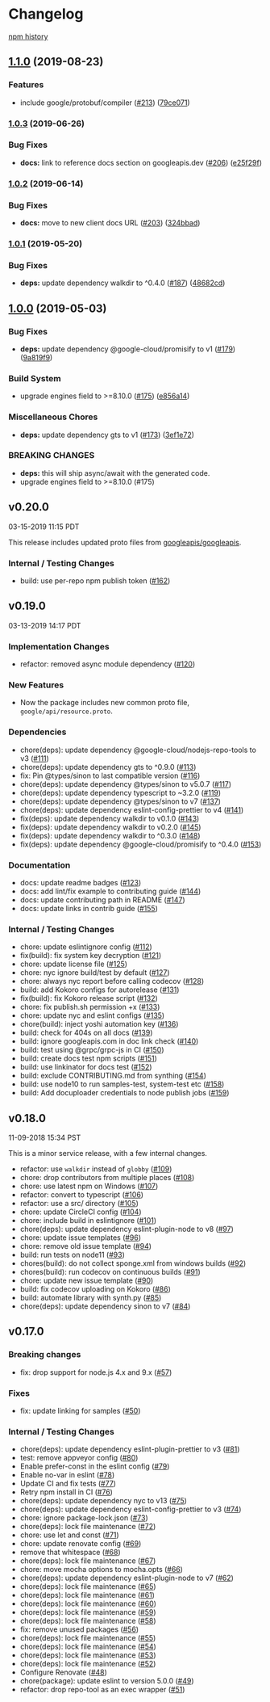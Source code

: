 # Changelog

[npm history][1]

[1]: https://www.npmjs.com/package/google-proto-files?activeTab=versions

## [1.1.0](https://www.github.com/googleapis/nodejs-proto-files/compare/v1.0.3...v1.1.0) (2019-08-23)


### Features

* include google/protobuf/compiler ([#213](https://www.github.com/googleapis/nodejs-proto-files/issues/213)) ([79ce071](https://www.github.com/googleapis/nodejs-proto-files/commit/79ce071))

### [1.0.3](https://www.github.com/googleapis/nodejs-proto-files/compare/v1.0.2...v1.0.3) (2019-06-26)


### Bug Fixes

* **docs:** link to reference docs section on googleapis.dev ([#206](https://www.github.com/googleapis/nodejs-proto-files/issues/206)) ([e25f29f](https://www.github.com/googleapis/nodejs-proto-files/commit/e25f29f))

### [1.0.2](https://www.github.com/googleapis/nodejs-proto-files/compare/v1.0.1...v1.0.2) (2019-06-14)


### Bug Fixes

* **docs:** move to new client docs URL ([#203](https://www.github.com/googleapis/nodejs-proto-files/issues/203)) ([324bbad](https://www.github.com/googleapis/nodejs-proto-files/commit/324bbad))

### [1.0.1](https://www.github.com/googleapis/nodejs-proto-files/compare/v1.0.0...v1.0.1) (2019-05-20)


### Bug Fixes

* **deps:** update dependency walkdir to ^0.4.0 ([#187](https://www.github.com/googleapis/nodejs-proto-files/issues/187)) ([48682cd](https://www.github.com/googleapis/nodejs-proto-files/commit/48682cd))

## [1.0.0](https://www.github.com/googleapis/nodejs-proto-files/compare/v0.20.0...v1.0.0) (2019-05-03)


### Bug Fixes

* **deps:** update dependency @google-cloud/promisify to v1 ([#179](https://www.github.com/googleapis/nodejs-proto-files/issues/179)) ([9a819f9](https://www.github.com/googleapis/nodejs-proto-files/commit/9a819f9))


### Build System

* upgrade engines field to >=8.10.0 ([#175](https://www.github.com/googleapis/nodejs-proto-files/issues/175)) ([e856a14](https://www.github.com/googleapis/nodejs-proto-files/commit/e856a14))


### Miscellaneous Chores

* **deps:** update dependency gts to v1 ([#173](https://www.github.com/googleapis/nodejs-proto-files/issues/173)) ([3ef1e72](https://www.github.com/googleapis/nodejs-proto-files/commit/3ef1e72))


### BREAKING CHANGES

* **deps:** this will ship async/await with the generated code.
* upgrade engines field to >=8.10.0 (#175)

## v0.20.0

03-15-2019 11:15 PDT

This release includes updated proto files from 
[googleapis/googleapis](https://github.com/googleapis/googleapis).

### Internal / Testing Changes

- build: use per-repo npm publish token ([#162](https://github.com/googleapis/nodejs-proto-files/pull/162))

## v0.19.0

03-13-2019 14:17 PDT

### Implementation Changes

- refactor: removed async module dependency ([#120](https://github.com/googleapis/nodejs-proto-files/pull/120))

### New Features

- Now the package includes new common proto file, `google/api/resource.proto`.

### Dependencies

- chore(deps): update dependency @google-cloud/nodejs-repo-tools to v3 ([#111](https://github.com/googleapis/nodejs-proto-files/pull/111))
- chore(deps): update dependency gts to ^0.9.0 ([#113](https://github.com/googleapis/nodejs-proto-files/pull/113))
- fix: Pin @types/sinon to last compatible version ([#116](https://github.com/googleapis/nodejs-proto-files/pull/116))
- chore(deps): update dependency @types/sinon to v5.0.7 ([#117](https://github.com/googleapis/nodejs-proto-files/pull/117))
- chore(deps): update dependency typescript to ~3.2.0 ([#119](https://github.com/googleapis/nodejs-proto-files/pull/119))
- chore(deps): update dependency @types/sinon to v7 ([#137](https://github.com/googleapis/nodejs-proto-files/pull/137))
- chore(deps): update dependency eslint-config-prettier to v4 ([#141](https://github.com/googleapis/nodejs-proto-files/pull/141))
- fix(deps): update dependency walkdir to v0.1.0 ([#143](https://github.com/googleapis/nodejs-proto-files/pull/143))
- fix(deps): update dependency walkdir to v0.2.0 ([#145](https://github.com/googleapis/nodejs-proto-files/pull/145))
- fix(deps): update dependency walkdir to ^0.3.0 ([#148](https://github.com/googleapis/nodejs-proto-files/pull/148))
- fix(deps): update dependency @google-cloud/promisify to ^0.4.0 ([#153](https://github.com/googleapis/nodejs-proto-files/pull/153))


### Documentation

- docs: update readme badges ([#123](https://github.com/googleapis/nodejs-proto-files/pull/123))
- docs: add lint/fix example to contributing guide ([#144](https://github.com/googleapis/nodejs-proto-files/pull/144))
- docs: update contributing path in README ([#147](https://github.com/googleapis/nodejs-proto-files/pull/147))
- docs: update links in contrib guide ([#155](https://github.com/googleapis/nodejs-proto-files/pull/155))

### Internal / Testing Changes

- chore: update eslintignore config ([#112](https://github.com/googleapis/nodejs-proto-files/pull/112))
- fix(build): fix system key decryption ([#121](https://github.com/googleapis/nodejs-proto-files/pull/121))
- chore: update license file ([#125](https://github.com/googleapis/nodejs-proto-files/pull/125))
- chore: nyc ignore build/test by default ([#127](https://github.com/googleapis/nodejs-proto-files/pull/127))
- chore: always nyc report before calling codecov ([#128](https://github.com/googleapis/nodejs-proto-files/pull/128))
- build: add Kokoro configs for autorelease ([#131](https://github.com/googleapis/nodejs-proto-files/pull/131))
- fix(build): fix Kokoro release script ([#132](https://github.com/googleapis/nodejs-proto-files/pull/132))
- chore: fix publish.sh permission +x ([#133](https://github.com/googleapis/nodejs-proto-files/pull/133))
- chore: update nyc and eslint configs ([#135](https://github.com/googleapis/nodejs-proto-files/pull/135))
- chore(build): inject yoshi automation key ([#136](https://github.com/googleapis/nodejs-proto-files/pull/136))
- build: check for 404s on all docs ([#139](https://github.com/googleapis/nodejs-proto-files/pull/139))
- build: ignore googleapis.com in doc link check ([#140](https://github.com/googleapis/nodejs-proto-files/pull/140))
- build: test using @grpc/grpc-js in CI ([#150](https://github.com/googleapis/nodejs-proto-files/pull/150))
- build: create docs test npm scripts ([#151](https://github.com/googleapis/nodejs-proto-files/pull/151))
- build: use linkinator for docs test ([#152](https://github.com/googleapis/nodejs-proto-files/pull/152))
- build: exclude CONTRIBUTING.md from synthing ([#154](https://github.com/googleapis/nodejs-proto-files/pull/154))
- build: use node10 to run samples-test, system-test etc ([#158](https://github.com/googleapis/nodejs-proto-files/pull/158))
- build: Add docuploader credentials to node publish jobs ([#159](https://github.com/googleapis/nodejs-proto-files/pull/159))

## v0.18.0

11-09-2018 15:34 PST

This is a minor service release, with a few internal changes.

- refactor: use `walkdir` instead of `globby` ([#109](https://github.com/googleapis/nodejs-proto-files/pull/109))
- chore: drop contributors from multiple places ([#108](https://github.com/googleapis/nodejs-proto-files/pull/108))
- chore: use latest npm on Windows ([#107](https://github.com/googleapis/nodejs-proto-files/pull/107))
- refactor: convert to typescript ([#106](https://github.com/googleapis/nodejs-proto-files/pull/106))
- refactor: use a src/ directory ([#105](https://github.com/googleapis/nodejs-proto-files/pull/105))
- chore: update CircleCI config ([#104](https://github.com/googleapis/nodejs-proto-files/pull/104))
- chore: include build in eslintignore ([#101](https://github.com/googleapis/nodejs-proto-files/pull/101))
- chore(deps): update dependency eslint-plugin-node to v8 ([#97](https://github.com/googleapis/nodejs-proto-files/pull/97))
- chore: update issue templates ([#96](https://github.com/googleapis/nodejs-proto-files/pull/96))
- chore: remove old issue template ([#94](https://github.com/googleapis/nodejs-proto-files/pull/94))
- build: run tests on node11 ([#93](https://github.com/googleapis/nodejs-proto-files/pull/93))
- chores(build): do not collect sponge.xml from windows builds ([#92](https://github.com/googleapis/nodejs-proto-files/pull/92))
- chores(build): run codecov on continuous builds ([#91](https://github.com/googleapis/nodejs-proto-files/pull/91))
- chore: update new issue template ([#90](https://github.com/googleapis/nodejs-proto-files/pull/90))
- build: fix codecov uploading on Kokoro ([#86](https://github.com/googleapis/nodejs-proto-files/pull/86))
- build: automate library with synth.py ([#85](https://github.com/googleapis/nodejs-proto-files/pull/85))
- chore(deps): update dependency sinon to v7 ([#84](https://github.com/googleapis/nodejs-proto-files/pull/84))

## v0.17.0

### Breaking changes
- fix: drop support for node.js 4.x and 9.x ([#57](https://github.com/googleapis/nodejs-proto-files/pull/57))

### Fixes
- fix: update linking for samples ([#50](https://github.com/googleapis/nodejs-proto-files/pull/50))

### Internal / Testing Changes
- chore(deps): update dependency eslint-plugin-prettier to v3 ([#81](https://github.com/googleapis/nodejs-proto-files/pull/81))
- test: remove appveyor config ([#80](https://github.com/googleapis/nodejs-proto-files/pull/80))
- Enable prefer-const in the eslint config ([#79](https://github.com/googleapis/nodejs-proto-files/pull/79))
- Enable no-var in eslint ([#78](https://github.com/googleapis/nodejs-proto-files/pull/78))
- Update CI and fix tests ([#77](https://github.com/googleapis/nodejs-proto-files/pull/77))
- Retry npm install in CI ([#76](https://github.com/googleapis/nodejs-proto-files/pull/76))
- chore(deps): update dependency nyc to v13 ([#75](https://github.com/googleapis/nodejs-proto-files/pull/75))
- chore(deps): update dependency eslint-config-prettier to v3 ([#74](https://github.com/googleapis/nodejs-proto-files/pull/74))
- chore: ignore package-lock.json ([#73](https://github.com/googleapis/nodejs-proto-files/pull/73))
- chore(deps): lock file maintenance ([#72](https://github.com/googleapis/nodejs-proto-files/pull/72))
- chore: use let and const ([#71](https://github.com/googleapis/nodejs-proto-files/pull/71))
- chore: update renovate config ([#69](https://github.com/googleapis/nodejs-proto-files/pull/69))
- remove that whitespace ([#68](https://github.com/googleapis/nodejs-proto-files/pull/68))
- chore(deps): lock file maintenance ([#67](https://github.com/googleapis/nodejs-proto-files/pull/67))
- chore: move mocha options to mocha.opts ([#66](https://github.com/googleapis/nodejs-proto-files/pull/66))
- chore(deps): update dependency eslint-plugin-node to v7 ([#62](https://github.com/googleapis/nodejs-proto-files/pull/62))
- chore(deps): lock file maintenance ([#65](https://github.com/googleapis/nodejs-proto-files/pull/65))
- chore(deps): lock file maintenance ([#61](https://github.com/googleapis/nodejs-proto-files/pull/61))
- chore(deps): lock file maintenance ([#60](https://github.com/googleapis/nodejs-proto-files/pull/60))
- chore(deps): lock file maintenance ([#59](https://github.com/googleapis/nodejs-proto-files/pull/59))
- chore(deps): lock file maintenance ([#58](https://github.com/googleapis/nodejs-proto-files/pull/58))
- fix: remove unused packages ([#56](https://github.com/googleapis/nodejs-proto-files/pull/56))
- chore(deps): lock file maintenance ([#55](https://github.com/googleapis/nodejs-proto-files/pull/55))
- chore(deps): lock file maintenance ([#54](https://github.com/googleapis/nodejs-proto-files/pull/54))
- chore(deps): lock file maintenance ([#53](https://github.com/googleapis/nodejs-proto-files/pull/53))
- chore(deps): lock file maintenance ([#52](https://github.com/googleapis/nodejs-proto-files/pull/52))
- Configure Renovate ([#48](https://github.com/googleapis/nodejs-proto-files/pull/48))
- chore(package): update eslint to version 5.0.0 ([#49](https://github.com/googleapis/nodejs-proto-files/pull/49))
- refactor: drop repo-tool as an exec wrapper ([#51](https://github.com/googleapis/nodejs-proto-files/pull/51))
